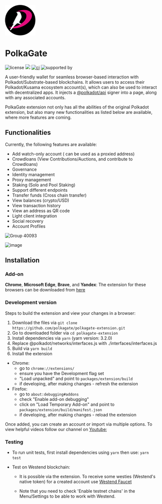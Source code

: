 <img src="https://raw.githubusercontent.com/Nick-1979/PolkadotJsPlusPictures/main/polkagate/logo/534b.PNG" data-canonical-src="https://raw.githubusercontent.com/Nick-1979/PolkadotJsPlusPictures/main/polkagate/logo/534b.PNG" width="100" height="100" />

# PolkaGate
![license](https://img.shields.io/badge/License-Apache%202.0-blue?logo=apache&style=flat-square)
![](https://img.shields.io/github/issues-raw/PolkaGate/polkagate-extension)
[![ci](https://github.com/PolkaGate/polkagate-extension/actions/workflows/ci-workflow.yml/badge.svg?event=push)](https://github.com/PolkaGate/polkagate-extension/actions/workflows/ci-workflow.yml)
![supported by](https://img.shields.io/badge/Supported%20by-Kusama%20Treasury-%20black?logo=polkadot&style=flat-square)

A user-friendly wallet for seamless browser-based interaction with Polkadot/Substrate-based blockchains. It allows users to access their Polkadot/Kusama ecosystem account(s), which can also be used to interact with decentralized apps. It injects a [@polkadot/api](https://github.com/polkadot-js/api) signer into a page, along with any associated accounts.

PolkaGate extension not only has all the abilities of the original Polkadot extension, but also many new functionalities as listed below are available, where more features are coming.

## Functionalities

Currently, the following features are available:
  - Add watch-only account ( can be used as a proxied address) 
  - Crowdloans (View Contributions/Auctions, and contribute to Crowdloans)
  - Governance 
  - Identity management
  - Proxy management
  - Staking (Solo and Pool Staking)
  - Support different endpoints
  - Transfer funds (Cross chain transfer)
  - View balances (crypto/USD)
  - View transaction history
  - View an address as QR code
  - Light client integration   
  - Social recovery
  - Account Profiles

![Group 40093](https://github.com/PolkaGate/extension/assets/46442452/35cc6c13-532c-415e-a8e6-5285bc56e204)

![image](https://github.com/PolkaGate/extension/assets/46442452/8ad947dd-58a4-4ff3-9aa7-8613121b8938)


## Installation 

### Add-on

<!-- **FireFox**: The extension for firefox can be downloaded from Firefox add-ons page [here](https://addons.mozilla.org/en-US/firefox/addon/polkagate/) -->

**Chrome**, **Microsoft Edge**,  **Brave**, and **Yandex**: The extension for these browsers can be downloaded from [here]( https://chrome.google.com/webstore/detail/polkagate-the-gateway-to/ginchbkmljhldofnbjabmeophlhdldgp)


### Development version

Steps to build the extension and view your changes in a browser:

1. Download the files via `git clone https://github.com/polkagate/polkagate-extension.git`
2. Go to downloaded folder via `cd polkagate-extension`
3. Install dependencies via `yarn` (yarn version: 3.2.0)
4. Replace @polkadot/networks/interfaces.js with ./interfaces/interfaces.js 
5. Build via `yarn build`
6. Install the extension
  - Chrome:
    - go to `chrome://extensions/`
    - ensure you have the Development flag set
    - "Load unpacked" and point to `packages/extension/build`
    - if developing, after making changes - refresh the extension
  - Firefox:
    - go to `about:debugging#addons`
    - check "Enable add-on debugging"
    - click on "Load Temporary Add-on" and point to `packages/extension/build/manifest.json`
    - if developing, after making changes - reload the extension


Once added, you can create an account or import via multiple options. To view helpful videos follow our channel on [Youtube](https://youtube.com/@polkagate);


### Testing

* To run unit tests, first install dependencies using `yarn` then use: `yarn test`

* Test on Westend blockchain:

   - It is possible via the extension. To receive some westies (Westend's native token) for a created account use [Westend Faucet](https://matrix.to/#/#westend_faucet:matrix.org)

   - Note that you need to check 'Enable testnet chains' in the Menu/Settings to be able to work with Westend.
